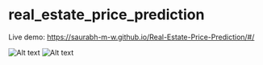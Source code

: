 # real_estate_price_prediction



Live demo:  https://saurabh-m-w.github.io/Real-Estate-Price-Prediction/#/

![Alt text](https://raw.github.com/saurabh-m-w/Real-Estate-Price-Prediction/main/Screenshots/screenshot1.jpeg)
![Alt text](https://raw.github.com/saurabh-m-w/Real-Estate-Price-Prediction/main/Screenshots/screenshot2.jpeg)
